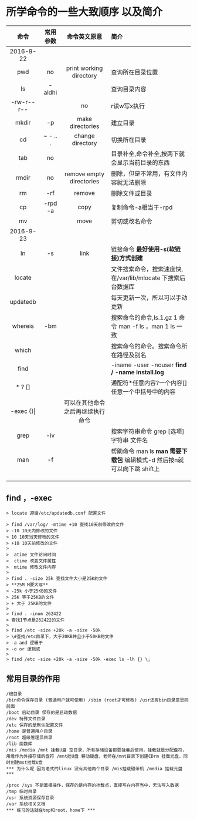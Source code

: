 # 所学命令的一些大致顺序 以及简介
|命令|常用参数|命令英文原意|简介|
|:--:|:--:|:--:|:--|
|2016-9-22|
|pwd|no|print working directory|查询所在目录位置|
|ls|-aldhi||查询目录内容|
|-rw-r--r--||no|r读w写x执行|
|mkdir|-p|make directories|建立目录|
|cd|~ - .. .|change directory|切换所在目录|
|tab|no||目录补全,命令补全,按两下就会显示当前目录的东西|
|rmdir|no|remove empty directories|删除，但是不常用，有文件内容就无法删除|
|rm|-rf|remove|删除文件或目录|
|cp|-rpd -a|copy|复制命令-a相当于-rpd|
|mv||move|剪切或改名命令|
|2016-9-23|
|ln|-s|link|链接命令 **最好使用-s(软链接)方式创建**|
|locate|||文件搜索命令，搜索速度快,在/var/lib/mlocate 下搜索后台数据库|
|updatedb|||每天更新一次，所以可以手动更新|
|whereis|-bm||搜索命令的命令,ls.1.gz 1 命令 man -f ls ，man 1 ls 一致|
|which|||搜索命令的命令。搜索命令所在路径及别名|
|find|||-iname -user -nouser **find / -name install.log**|
|* ? []|||通配符*任意内容?一个内容[]任意一个中括号中的内容|
|-exec {}\|||可以在其他命令之后再继续执行命令|
|grep|-iv||搜索字符串命令 grep [选项] 字符串 文件名|
|man|-f||帮助命令 man ls **man 需要下载包** 编辑模式\-d 然后按n就可以向下跳 shift上|
|||||
|||||
|||||
## find ，-exec
```
> locate 遵循/etc/updatedb.conf 配置文件
 
> find /var/log/ -mtime +10 查找10天前修改的文件
> -10 10天内修改的文件
> 10 10天当天修改的文件
> +10 10天前修改的文件
> 
>  atime 文件访问时间
>  ctime 改变文件属性
>  mtime 修改文件内容
>  
> find . -size 25k 查找文件大小是25K的文件
> **25M M要大写**
> -25k 小于25KB的文件
> 25K 等于25KB的文件
> + 大于 25KB的文件
> 
> find . -inum 262422
> 查找I节点是262422的文件 
> 
> find /etc -size +20k -a -size -50k
> \#查找/etc目录下，大于20KB并且小于50KB的文件
> -a and 逻辑于 
> -o or 逻辑或 
> 
> find /etc -size +20k -a -size -50k -exec ls -lh {} \;
```

## 常用目录的作用
```
/根目录
/bin命令保存目录 (普通用户就可使用) /sbin (root才可修改) /usr还有bin目录意思同前面
/boot 启动目录 保存的是启动数据
/dev 特殊文件目录
/etc 保存的是默认配置文件
/home 是普通用户目录
/root 超级管理员目录
/lib 函数库
/mis /media /mnt 挂载U盘 空目录，所有存储设备都要挂着后使用，挂载就是分配盘符，用着作为外接存储的盘符 /mnt挂U盘 移动硬盘，老师在/mnt目录下创建CDrm 挂载光盘，同时创建mst挂载U盘
*** 为什么呢 因为老式的linux 没有其他两个目录 /mis挂载磁带机 /media 挂载光盘  *** 

/proc /sys 不能直接操作，保存的是内存的挂载点，直接写在内存当中，无法写入数据
/tmp 临时目录
/usr 系统资源保存目录
/var 系统相关文档
*** 练习的话就在tmp和root，home下 ***

```